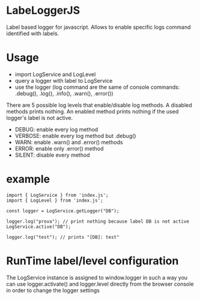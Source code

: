 # LabeLoggerJS
Label based logger for javascript. Allows to enable specific logs command identified with labels.

# Usage

* import LogService and LogLevel
* query a logger with label to LogService
* use the logger (log command are the same of console commands: .debug(), .log(), .info(), .warn(), .error())

There are 5 possible log levels that enable/disable log methods.
A disabled methods prints nothing.
An enabled method prints nothing if the used logger's label is not active.

* DEBUG: enable every log method
* VERBOSE: enable every log method but .debug()
* WARN: enable .warn() and .error() methods
* ERROR: enable only .error() method
* SILENT: disable every method

# example

```
import { LogService } from 'index.js';
import { LogLevel } from 'index.js';

const logger = LogService.getLogger("DB");

logger.log("prova"); // print nothing because label DB is not active
LogService.active("DB");

logger.log("test"); // prints "[DB]: test"
```
# RunTime label/level configuration

The LogService instance is assigned to window.logger in such a way you can use logger.activate() and logger.level 
directly from the browser console in order to change the logger settings
